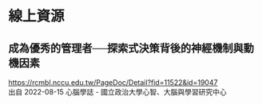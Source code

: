 # 線上資源

## 成為優秀的管理者──探索式決策背後的神經機制與動機因素
https://rcmbl.nccu.edu.tw/PageDoc/Detail?fid=11522&id=19047  
出自 2022-08-15 心腦學誌 - 國立政治大學心智、大腦與學習研究中心
